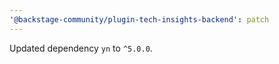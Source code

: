 ```yaml
---
'@backstage-community/plugin-tech-insights-backend': patch
---
```


Updated dependency `yn` to `^5.0.0`.
